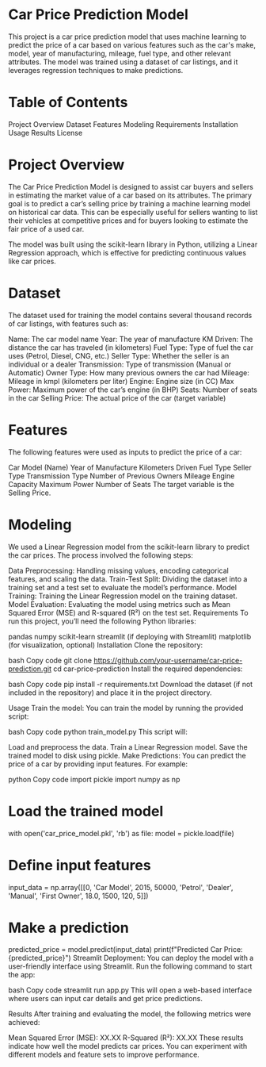 # Car Price Prediction Model

This project is a car price prediction model that uses machine learning to predict the price of a car based on various features such as the car's make, model, year of manufacturing, mileage, fuel type, and other relevant attributes. The model was trained using a dataset of car listings, and it leverages regression techniques to make predictions.

# Table of Contents
Project Overview 
Dataset
Features
Modeling
Requirements
Installation
Usage
Results
License

# Project Overview
The Car Price Prediction Model is designed to assist car buyers and sellers in estimating the market value of a car based on its attributes. The primary goal is to predict a car’s selling price by training a machine learning model on historical car data. This can be especially useful for sellers wanting to list their vehicles at competitive prices and for buyers looking to estimate the fair price of a used car.

The model was built using the scikit-learn library in Python, utilizing a Linear Regression approach, which is effective for predicting continuous values like car prices.

#  Dataset
The dataset used for training the model contains several thousand records of car listings, with features such as:

Name: The car model name
Year: The year of manufacture
KM Driven: The distance the car has traveled (in kilometers)
Fuel Type: Type of fuel the car uses (Petrol, Diesel, CNG, etc.)
Seller Type: Whether the seller is an individual or a dealer
Transmission: Type of transmission (Manual or Automatic)
Owner Type: How many previous owners the car had
Mileage: Mileage in kmpl (kilometers per liter)
Engine: Engine size (in CC)
Max Power: Maximum power of the car’s engine (in BHP)
Seats: Number of seats in the car
Selling Price: The actual price of the car (target variable)

# Features
The following features were used as inputs to predict the price of a car:

Car Model (Name)
Year of Manufacture
Kilometers Driven
Fuel Type
Seller Type
Transmission Type
Number of Previous Owners
Mileage
Engine Capacity
Maximum Power
Number of Seats
The target variable is the Selling Price.

# Modeling
We used a Linear Regression model from the scikit-learn library to predict the car prices. The process involved the following steps:

Data Preprocessing: Handling missing values, encoding categorical features, and scaling the data.
Train-Test Split: Dividing the dataset into a training set and a test set to evaluate the model’s performance.
Model Training: Training the Linear Regression model on the training dataset.
Model Evaluation: Evaluating the model using metrics such as Mean Squared Error (MSE) and R-squared (R²) on the test set.
Requirements
To run this project, you’ll need the following Python libraries:

pandas
numpy
scikit-learn
streamlit (if deploying with Streamlit)
matplotlib (for visualization, optional)
Installation
Clone the repository:

bash
Copy code
git clone https://github.com/your-username/car-price-prediction.git
cd car-price-prediction
Install the required dependencies:

bash
Copy code
pip install -r requirements.txt
Download the dataset (if not included in the repository) and place it in the project directory.

Usage
Train the model: You can train the model by running the provided script:

bash
Copy code
python train_model.py
This script will:

Load and preprocess the data.
Train a Linear Regression model.
Save the trained model to disk using pickle.
Make Predictions: You can predict the price of a car by providing input features. For example:

python
Copy code
import pickle
import numpy as np

# Load the trained model
with open('car_price_model.pkl', 'rb') as file:
    model = pickle.load(file)

# Define input features
input_data = np.array([[0, 'Car Model', 2015, 50000, 'Petrol', 'Dealer', 'Manual', 'First Owner', 18.0, 1500, 120, 5]])

# Make a prediction
predicted_price = model.predict(input_data)
print(f"Predicted Car Price: {predicted_price}")
Streamlit Deployment: You can deploy the model with a user-friendly interface using Streamlit. Run the following command to start the app:

bash
Copy code
streamlit run app.py
This will open a web-based interface where users can input car details and get price predictions.

Results
After training and evaluating the model, the following metrics were achieved:

Mean Squared Error (MSE): XX.XX
R-Squared (R²): XX.XX
These results indicate how well the model predicts car prices. You can experiment with different models and feature sets to improve performance.
